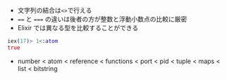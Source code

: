 - 文字列の結合は``<>``で行える
- ``==`` と ``===`` の違いは後者の方が整数と浮動小数点の比較に厳密
- Elixir では異なる型を比較することができる
```elixir
iex(17)> 1<:atom
true
```
- number < atom < reference < functions < port < pid < tuple < maps < list < bitstring
